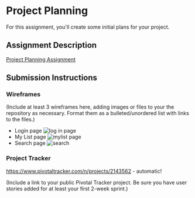
# Project Planning
For this assignment, you'll create some initial plans for your project.

## Assignment Description
[Project Planning Assignment](https://education.launchcode.org/liftoff/assignments/planning/)

## Submission Instructions

### Wireframes

(Include at least 3 wireframes here, adding images or files to your the repository as necessary. Format them as a bulleted/unordered list with links to the files.)


* Login page
![log in page](https://github.com/aklowell/liftoff-assignments/blob/master/P3-Project_Planning/login.PNG)
* My List page
![mylist page](https://github.com/aklowell/liftoff-assignments/blob/master/P3-Project_Planning/mylist.PNG)
* Search page
![search](https://github.com/aklowell/liftoff-assignments/blob/master/P3-Project_Planning/search.PNG)

### Project Tracker
https://www.pivotaltracker.com/n/projects/2143562 - automatic!

(Include a link to your public Pivotal Tracker project. Be sure you have user stories added for at least your first 2-week sprint.)
